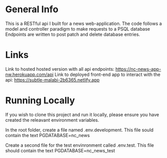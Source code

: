 # General Info

This is a RESTful api I built for a news web-application.
The code follows a model and controller paradigm to make requests to a PSQL database
Endpoints are written to post patch and delete database entries.

# Links

Link to hosted hosted version with all api endpoints: https://nc-news-app-nw.herokuapp.com/api
Link to deployed front-end app to interact with the api: https://subtle-malabi-2b6365.netlify.app

# Running Locally

If you wish to clone this project and run it locally, please ensure you have created the releavant environment variables.

In the root folder, create a file named .env.development. This file sould contain the text PGDATABASE=nc_news

Create a second file for the test envinronment called .env.test. This file should contain the text PGDATABASE=nc_news_test
